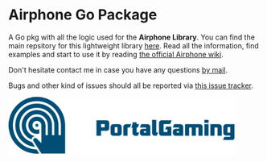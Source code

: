 Airphone Go Package
==========

A Go pkg with all the logic used for the **Airphone Library**. You can find the main repsitory for this lightweight library [here](https://github.com/GlenDC/AirPhoneLib). Read all the information, find examples and start to use it by reading [the official Airphone wiki](https://github.com/GlenDC/AirPhoneLib/wiki).

Don't hesitate contact me in case you have any questions [by mail](mailto:contact@glendc.com).

Bugs and other kind of issues should all be reported via [this issue tracker](https://github.com/GlenDC/AirPhoneLib/issues).

![alt tag](logo.png)
